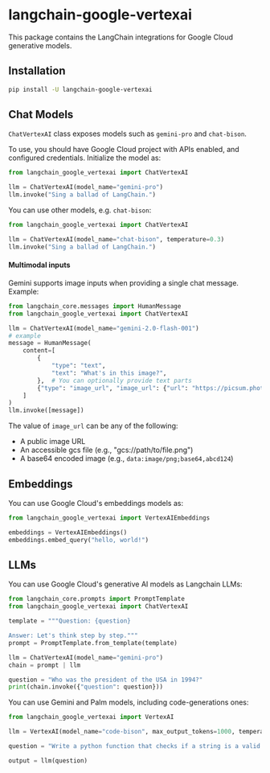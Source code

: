# langchain-google-vertexai

This package contains the LangChain integrations for Google Cloud generative models.

## Installation

```bash
pip install -U langchain-google-vertexai
```

## Chat Models

`ChatVertexAI` class exposes models such as `gemini-pro` and `chat-bison`.

To use, you should have Google Cloud project with APIs enabled, and configured credentials. Initialize the model as:

```python
from langchain_google_vertexai import ChatVertexAI

llm = ChatVertexAI(model_name="gemini-pro")
llm.invoke("Sing a ballad of LangChain.")
```

You can use other models, e.g. `chat-bison`:

```python
from langchain_google_vertexai import ChatVertexAI

llm = ChatVertexAI(model_name="chat-bison", temperature=0.3)
llm.invoke("Sing a ballad of LangChain.")
```

#### Multimodal inputs

Gemini supports image inputs when providing a single chat message. Example:

```python
from langchain_core.messages import HumanMessage
from langchain_google_vertexai import ChatVertexAI

llm = ChatVertexAI(model_name="gemini-2.0-flash-001")
# example
message = HumanMessage(
    content=[
        {
            "type": "text",
            "text": "What's in this image?",
        },  # You can optionally provide text parts
        {"type": "image_url", "image_url": {"url": "https://picsum.photos/seed/picsum/200/300"}},
    ]
)
llm.invoke([message])
```

The value of `image_url` can be any of the following:

- A public image URL
- An accessible gcs file (e.g., "gcs://path/to/file.png")
- A base64 encoded image (e.g., `data:image/png;base64,abcd124`)

## Embeddings

You can use Google Cloud's embeddings models as:

```python
from langchain_google_vertexai import VertexAIEmbeddings

embeddings = VertexAIEmbeddings()
embeddings.embed_query("hello, world!")
```

## LLMs

You can use Google Cloud's generative AI models as Langchain LLMs:

```python
from langchain_core.prompts import PromptTemplate
from langchain_google_vertexai import ChatVertexAI

template = """Question: {question}

Answer: Let's think step by step."""
prompt = PromptTemplate.from_template(template)

llm = ChatVertexAI(model_name="gemini-pro")
chain = prompt | llm

question = "Who was the president of the USA in 1994?"
print(chain.invoke({"question": question}))
```

You can use Gemini and Palm models, including code-generations ones:

```python
from langchain_google_vertexai import VertexAI

llm = VertexAI(model_name="code-bison", max_output_tokens=1000, temperature=0.3)

question = "Write a python function that checks if a string is a valid email address"

output = llm(question)
```
